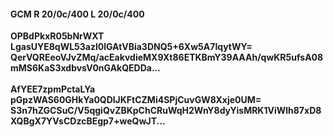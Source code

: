 #### GCM R 20/0c/400 L 20/0c/400
**OPBdPkxR05bNrWXT**<br/>**LgasUYE8qWL53azl0lGAtVBia3DNQ5+6Xw5A7IqytWY=**<br/>**QerVQREeoVJvZMq/acEakvdieMX9Xt86ETKBmY39AAAh/qwKR5ufsA08mMS6KaS3xdbvsV0nGAkQEDDa...**<br/><br/>
**AfYEE7zpmPctaLYa**<br/>**pGpzWAS60GHkYa0QDlJKFtCZMi4SPjCuvGW8Xxje0UM=**<br/>**S3n7hZGCSuC/V5qgiQvZBKpChCRuWqH2WnY8dyYisMRK1ViWlh87xD8XQBgX7YVsCDzcBEgp7+weQwJT...**